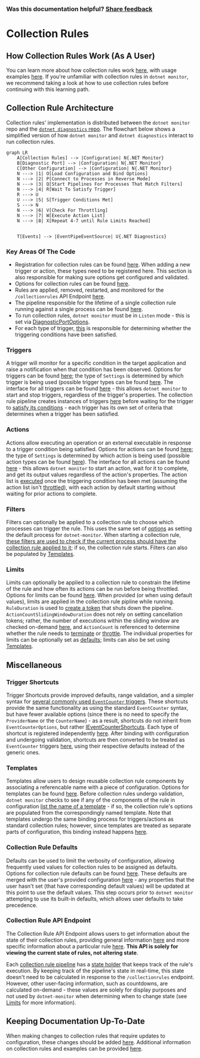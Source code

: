 
### Was this documentation helpful? [Share feedback](https://www.research.net/r/DGDQWXH?src=documentation%2FlearningPath%2Fcollectionrules)

# Collection Rules

## How Collection Rules Work (As A User)

You can learn more about how collection rules work [here](https://github.com/dotnet/dotnet-monitor/blob/main/documentation/collectionrules/collectionrules.md#collection-rules), with usage examples [here](https://github.com/dotnet/dotnet-monitor/blob/main/documentation/collectionrules/collectionruleexamples.md). If you're unfamiliar with collection rules in `dotnet monitor`, we recommend taking a look at how to use collection rules before continuing with this learning path.

## Collection Rule Architecture

Collection rules' implementation is distributed between the `dotnet monitor` repo and the [`dotnet diagnostics` repo](https://github.com/dotnet/diagnostics). The flowchart below shows a simplified version of how `dotnet monitor` and `dotnet diagnostics` interact to run collection rules.

```mermaid
graph LR
    A[Collection Rules] --> |Configuration| N{.NET Monitor}
    B[Diagnostic Port] --> |Configuration| N{.NET Monitor}
    C[Other Configuration] --> |Configuration| N{.NET Monitor}
    N ---> |1| O[Load Configuration and Bind Options]
    N ---> |2| P[Connect to Processes in Reverse Mode]    
    N ---> |3| Q[Start Pipelines For Processes That Match Filters]
    N ---> |4| R[Wait To Satisfy Trigger]
    R ---> U
    U ---> |5| S[Trigger Conditions Met]
    S ---> N
    N ---> |6| V[Check For Throttling]
    N ---> |7| W[Execute Action List]
    N ---> |8| X[Repeat 4-7 until Rule Limits Reached]


    T[Events] --> |EventPipeEventSource| U{.NET Diagnostics}
```

### Key Areas Of The Code

* Registration for collection rules can be found [here](https://github.com/dotnet/dotnet-monitor/blob/ac10d93babcc5388a3c19d19e6c58258c2e21eb8/src/Tools/dotnet-monitor/ServiceCollectionExtensions.cs#L100). When adding a new trigger or action, these types need to be registered here. This section is also responsible for making sure options get configured and validated.
* Options for collection rules can be found [here](https://github.com/dotnet/dotnet-monitor/blob/ac10d93babcc5388a3c19d19e6c58258c2e21eb8/src/Tools/dotnet-monitor/CollectionRules/Options/CollectionRuleOptions.cs).
* Rules are applied, removed, restarted, and monitored for the `/collectionrules` API Endpoint [here](https://github.com/dotnet/dotnet-monitor/blob/ac10d93babcc5388a3c19d19e6c58258c2e21eb8/src/Tools/dotnet-monitor/CollectionRules/CollectionRuleService.cs).
* The pipeline responsible for the lifetime of a single collection rule running against a single process can be found [here](https://github.com/dotnet/dotnet-monitor/blob/ac10d93babcc5388a3c19d19e6c58258c2e21eb8/src/Tools/dotnet-monitor/CollectionRules/CollectionRulePipeline.cs#L54).
* To run collection rules, `dotnet monitor` must be in `Listen` mode - this is set via [DiagnosticPortOptions](https://github.com/dotnet/dotnet-monitor/blob/ac10d93babcc5388a3c19d19e6c58258c2e21eb8/src/Microsoft.Diagnostics.Monitoring.Options/DiagnosticPortOptions.cs).
* For each type of trigger, [this](https://github.com/dotnet/diagnostics/blob/f66f2a9d70fba32b1639cd3bd2702866128c1031/src/Microsoft.Diagnostics.Monitoring.EventPipe/Triggers/ITraceEventTrigger.cs#L29) is responsible for determining whether the triggering conditions have been satisfied.

### Triggers

A trigger will monitor for a specific condition in the target application and raise a notification when that condition has been observed. Options for triggers can be found [here](https://github.com/dotnet/dotnet-monitor/blob/ac10d93babcc5388a3c19d19e6c58258c2e21eb8/src/Tools/dotnet-monitor/CollectionRules/Options/CollectionRuleTriggerOptions.cs); the type of `Settings` is determined by which trigger is being used (possible trigger types can be found [here](https://github.com/dotnet/dotnet-monitor/tree/ac10d93babcc5388a3c19d19e6c58258c2e21eb8/src/Tools/dotnet-monitor/CollectionRules/Options/Triggers). The interface for all triggers can be found [here](https://github.com/dotnet/dotnet-monitor/blob/ac10d93babcc5388a3c19d19e6c58258c2e21eb8/src/Tools/dotnet-monitor/CollectionRules/Triggers/ICollectionRuleTrigger.cs) - this allows `dotnet monitor` to start and stop triggers, regardless of the trigger's properties. The collection rule pipeline creates instances of triggers [here](https://github.com/dotnet/dotnet-monitor/blob/ac10d93babcc5388a3c19d19e6c58258c2e21eb8/src/Tools/dotnet-monitor/CollectionRules/CollectionRulePipeline.cs#L99) before waiting for the trigger to [satisfy its conditions](https://github.com/dotnet/diagnostics/blob/f66f2a9d70fba32b1639cd3bd2702866128c1031/src/Microsoft.Diagnostics.Monitoring.EventPipe/Triggers/Pipelines/TraceEventTriggerPipeline.cs#L107) - each trigger has its own set of criteria that determines when a trigger has been satisfied. 

### Actions

Actions allow executing an operation or an external executable in response to a trigger condition being satisfied. Options for actions can be found [here](https://github.com/dotnet/dotnet-monitor/blob/ac10d93babcc5388a3c19d19e6c58258c2e21eb8/src/Tools/dotnet-monitor/CollectionRules/Options/CollectionRuleActionOptions.cs); the type of `Settings` is determined by which action is being used (possible action types can be found [here](https://github.com/dotnet/dotnet-monitor/tree/ac10d93babcc5388a3c19d19e6c58258c2e21eb8/src/Tools/dotnet-monitor/CollectionRules/Options/Actions)). The interface for all actions can be found [here](https://github.com/dotnet/dotnet-monitor/blob/ac10d93babcc5388a3c19d19e6c58258c2e21eb8/src/Tools/dotnet-monitor/CollectionRules/Actions/ICollectionRuleAction.cs) - this allows `dotnet monitor` to start an action, wait for it to complete, and get its output values regardless of the action's properties. The action list is [executed](https://github.com/dotnet/dotnet-monitor/blob/ac10d93babcc5388a3c19d19e6c58258c2e21eb8/src/Tools/dotnet-monitor/CollectionRules/CollectionRulePipeline.cs#L142) once the triggering condition has been met (assuming the action list isn't [throttled](#Limits)), with each action by default starting without waiting for prior actions to complete.

### Filters

Filters can optionally be applied to a collection rule to choose which processes can trigger the rule. This uses the same set of [options](https://github.com/dotnet/dotnet-monitor/blob/ac10d93babcc5388a3c19d19e6c58258c2e21eb8/src/Microsoft.Diagnostics.Monitoring.Options/ProcessFilterOptions.cs#L47) as setting the default process for `dotnet-monitor`. When starting a collection rule, [these filters are used to check if the current process should have the collection rule applied to it](https://github.com/dotnet/dotnet-monitor/blob/ac10d93babcc5388a3c19d19e6c58258c2e21eb8/src/Tools/dotnet-monitor/CollectionRules/CollectionRuleContainer.cs#L188); if so, the collection rule starts. Filters can also be populated by [Templates](#templates).

### Limits

Limits can optionally be applied to a collection rule to constrain the lifetime of the rule and how often its actions can be run before being throttled. Options for limits can be found [here](https://github.com/dotnet/dotnet-monitor/blob/ac10d93babcc5388a3c19d19e6c58258c2e21eb8/src/Tools/dotnet-monitor/CollectionRules/Options/CollectionRuleLimitsOptions.cs). When provided (or when using default values), limits are applied in the collection rule pipline while running. `RuleDuration` is used to [create a token](https://github.com/dotnet/dotnet-monitor/blob/ac10d93babcc5388a3c19d19e6c58258c2e21eb8/src/Tools/dotnet-monitor/CollectionRules/CollectionRulePipeline.cs#L79) that shuts down the pipeline. `ActionCountSlidingWindowDuration` does not rely on setting cancellation tokens; rather, the number of executions within the sliding window are checked on-demand [here](https://github.com/dotnet/dotnet-monitor/blob/ac10d93babcc5388a3c19d19e6c58258c2e21eb8/src/Microsoft.Diagnostics.Monitoring.WebApi/CollectionRulePipelineState.cs#L211), and `ActionCount` is referenced to determine whether the rule needs to [terminate](https://github.com/dotnet/dotnet-monitor/blob/ac10d93babcc5388a3c19d19e6c58258c2e21eb8/src/Microsoft.Diagnostics.Monitoring.WebApi/CollectionRulePipelineState.cs#L194) or [throttle](https://github.com/dotnet/dotnet-monitor/blob/ac10d93babcc5388a3c19d19e6c58258c2e21eb8/src/Microsoft.Diagnostics.Monitoring.WebApi/CollectionRulePipelineState.cs#L234). The individual properties for limits can be optionally set as [defaults](#collection-rule-defaults); limits can also be set using [Templates](#templates).

## Miscellaneous

### Trigger Shortcuts

Trigger Shortcuts provide improved defaults, range validation, and a simpler syntax for [several commonly used `EventCounter` triggers](https://github.com/dotnet/dotnet-monitor/tree/ac10d93babcc5388a3c19d19e6c58258c2e21eb8/src/Tools/dotnet-monitor/CollectionRules/Options/Triggers/EventCounterShortcuts). These shortcuts provide the same functionality as using the standard `EventCounter` syntax, but have fewer available options (since there is no need to specify the `ProviderName` or the `CounterName`) - as a result, shortcuts do not inherit from `EventCounterOptions`, but rather [IEventCounterShortcuts](https://github.com/dotnet/dotnet-monitor/blob/ac10d93babcc5388a3c19d19e6c58258c2e21eb8/src/Tools/dotnet-monitor/CollectionRules/Options/Triggers/EventCounterShortcuts/IEventCounterShortcuts.cs). Each type of shortcut is registered independently [here](https://github.com/dotnet/dotnet-monitor/blob/ac10d93babcc5388a3c19d19e6c58258c2e21eb8/src/Tools/dotnet-monitor/ServiceCollectionExtensions.cs#L117). After binding with configuration and undergoing validation, shortcuts are then converted to be treated as `EventCounter` triggers [here](https://github.com/dotnet/dotnet-monitor/blob/ac10d93babcc5388a3c19d19e6c58258c2e21eb8/src/Tools/dotnet-monitor/CollectionRules/Triggers/EventCounterTriggerFactory.cs), using their respective defaults instead of the generic ones.

### Templates

Templates allow users to design reusable collection rule components by associating a referencable name with a piece of configuration. Options for templates can be found [here](https://github.com/dotnet/dotnet-monitor/blob/ac10d93babcc5388a3c19d19e6c58258c2e21eb8/src/Tools/dotnet-monitor/CollectionRules/Options/TemplateOptions.cs). Before collection rules undergo validation, `dotnet monitor` checks to see if any of the components of the rule in configuration [list the name of a template](https://github.com/dotnet/dotnet-monitor/blob/ac10d93babcc5388a3c19d19e6c58258c2e21eb8/src/Tools/dotnet-monitor/CollectionRules/Configuration/CollectionRulePostConfigureNamedOptions.cs) - if so, the collection rule's options are populated from the correspondingly named template. Note that templates undergo the same binding process for triggers/actions as standard collection rules; however, since templates are treated as separate parts of configuration, this binding instead happens [here](https://github.com/dotnet/dotnet-monitor/blob/ac10d93babcc5388a3c19d19e6c58258c2e21eb8/src/Tools/dotnet-monitor/CollectionRules/Configuration/TemplatesConfigureNamedOptions.cs).

### Collection Rule Defaults

Defaults can be used to limit the verbosity of configuration, allowing frequently used values for collection rules to be assigned as defaults. Options for collection rule defaults can be found [here](https://github.com/dotnet/dotnet-monitor/blob/ac10d93babcc5388a3c19d19e6c58258c2e21eb8/src/Tools/dotnet-monitor/CollectionRules/Options/CollectionRuleDefaultsOptions.cs). These defaults are merged with the user's provided configuration [here](https://github.com/dotnet/dotnet-monitor/blob/ac10d93babcc5388a3c19d19e6c58258c2e21eb8/src/Tools/dotnet-monitor/CollectionRules/Options/DefaultCollectionRulePostConfigureOptions.cs) - any properties that the user hasn't set (that have corresponding default values) will be updated at this point to use the default values. This step occurs prior to `dotnet monitor` attempting to use its built-in defaults, which allows user defaults to take precedence.

### Collection Rule API Endpoint

The Collection Rule API Endpoint allows users to get information about the state of their collection rules, providing general information [here](https://github.com/dotnet/dotnet-monitor/blob/ac10d93babcc5388a3c19d19e6c58258c2e21eb8/src/Microsoft.Diagnostics.Monitoring.WebApi/Controllers/DiagController.cs#L546) and more specific information about a particular rule [here](https://github.com/dotnet/dotnet-monitor/blob/ac10d93babcc5388a3c19d19e6c58258c2e21eb8/src/Microsoft.Diagnostics.Monitoring.WebApi/Controllers/DiagController.cs#L571). **This API is solely for viewing the current state of rules, not altering state**.

Each [collection rule pipeline](https://github.com/dotnet/dotnet-monitor/blob/ac10d93babcc5388a3c19d19e6c58258c2e21eb8/src/Tools/dotnet-monitor/CollectionRules/CollectionRulePipeline.cs) has a [state holder](https://github.com/dotnet/dotnet-monitor/blob/ac10d93babcc5388a3c19d19e6c58258c2e21eb8/src/Microsoft.Diagnostics.Monitoring.WebApi/CollectionRulePipelineState.cs) that keeps track of the rule's execution. By keeping track of the pipeline's state in real-time, this state doesn't need to be calculated in response to the `/collectionrules` endpoint. However, other user-facing information, such as countdowns, are calculated on-demand - these values are solely for display purposes and not used by `dotnet-monitor` when determining when to change state (see [Limits](#limits) for more information).

## Keeping Documentation Up-To-Date

When making changes to collection rules that require updates to configuration, these changes should be added [here](https://github.com/dotnet/dotnet-monitor/blob/ac10d93babcc5388a3c19d19e6c58258c2e21eb8/documentation/configuration.md#collection-rule-configuration). Additional information on collection rules and examples can be provided [here](https://github.com/dotnet/dotnet-monitor/tree/ac10d93babcc5388a3c19d19e6c58258c2e21eb8/documentation/collectionrules).
